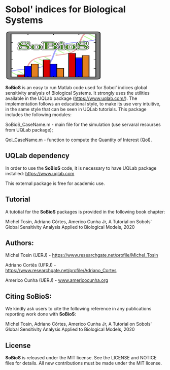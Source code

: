 # Sobol' indices for Biological Systems

![SoBioS Logo](logo/SoBioS_logo.png)

**SoBioS** is an easy to run Matlab code used for Sobol' indices global sensitivity analysis of Biological Systems. It strongly uses the utilities available in the UQLab package (https://www.uqlab.com/). The implementation follows an educational style, to make its use very intuitive, in the same style that can be seen in UQLab tutorials. This package includes the following modules:

SoBioS_CaseName.m - main file for the simulation (use servaral resourses from UQLab package);

QoI_CaseName.m    - function to compute the Quantity of Interest (QoI).

## UQLab dependency

In order to use the **SoBioS** code, it is necessary to have UQLab package installed:
https://www.uqlab.com

This external package is free for academic use.

## Tutorial

A tutotial for the **SoBioS** packages is provided in the following book chapter:

Michel Tosin, Adriano Côrtes, Americo Cunha Jr, A Tutorial on Sobols' Global Sensitivity Analysis Applied to Biological Models, 2020

## Authors:

Michel Tosin (UERJ) - https://www.researchgate.net/profile/Michel_Tosin

Adriano Cortês (UFRJ) - https://www.researchgate.net/profile/Adriano_Cortes

Americo Cunha (UERJ) - www.americocunha.org

## Citing SoBioS:

We kindly ask users to cite the following reference in any publications reporting work done with **SoBioS**:

Michel Tosin, Adriano Côrtes, Americo Cunha Jr, A Tutorial on Sobols' Global Sensitivity Analysis Applied to Biological Models, 2020

## License

**SoBioS** is released under the MIT license. See the LICENSE and NOTICE files for details. All new contributions must be made under the MIT license.
